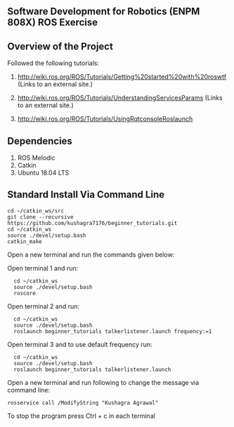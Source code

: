 ## Software Development for Robotics (ENPM 808X) ROS Exercise

## Overview of the Project

Followed the following tutorials:

1. http://wiki.ros.org/ROS/Tutorials/Getting%20started%20with%20roswtf (Links to an external site.)

2. http://wiki.ros.org/ROS/Tutorials/UnderstandingServicesParams (Links to an external site.)

3. http://wiki.ros.org/ROS/Tutorials/UsingRqtconsoleRoslaunch

## Dependencies

1. ROS Melodic
2. Catkin
3. Ubuntu 18.04 LTS

## Standard Install Via Command Line
```
cd ~/catkin_ws/src
git clone --recursive https://github.com/kushagra7176/beginner_tutorials.git
cd ~/catkin_ws
source ./devel/setup.bash
catkin_make
```
Open a new terminal and run the commands given below:

Open terminal 1 and run:
```
  cd ~/catkin_ws
  source ./devel/setup.bash
  roscore
```
Open terminal 2 and run:
```
  cd ~/catkin_ws
  source ./devel/setup.bash
  roslaunch beginner_tutorials talkerlistener.launch frequency:=1
```  
Open terminal 3 and to use default frequency run:
```
  cd ~/catkin_ws
  source ./devel/setup.bash
  roslaunch beginner_tutorials talkerlistener.launch
```  
Open a new terminal and run following to change the message via command line:
```
rosservice call /ModifyString "Kushagra Agrawal"
```
To stop the program press Ctrl + c in each terminal
